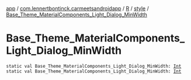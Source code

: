 [app](../../../index.md) / [com.lennertbontinck.carmeetsandroidapp](../../index.md) / [R](../index.md) / [style](index.md) / [Base_Theme_MaterialComponents_Light_Dialog_MinWidth](./-base_-theme_-material-components_-light_-dialog_-min-width.md)

# Base_Theme_MaterialComponents_Light_Dialog_MinWidth

`static val Base_Theme_MaterialComponents_Light_Dialog_MinWidth: `[`Int`](https://kotlinlang.org/api/latest/jvm/stdlib/kotlin/-int/index.html)
`static val Base_Theme_MaterialComponents_Light_Dialog_MinWidth: `[`Int`](https://kotlinlang.org/api/latest/jvm/stdlib/kotlin/-int/index.html)